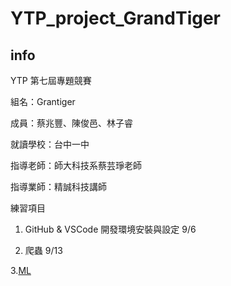 # YTP_project_GrandTiger

## info
YTP 第七屆專題競賽

組名：Grantiger

成員：蔡兆豐、陳俊邑、林子睿

就讀學校：台中一中

指導老師：師大科技系蔡芸琤老師

指導業師：精誠科技講師

練習項目
1. GitHub & VSCode 開發環境安裝與設定 9/6

2. 爬蟲 9/13

3.[ML](https://hackmd.io/iDKvVVa9Q7OgE4Ju03Zu8w?both) 
